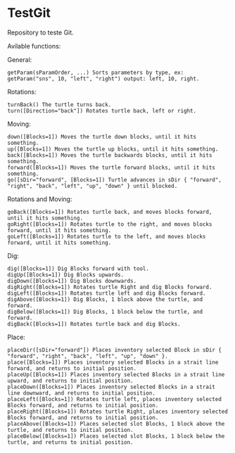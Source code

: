 # TestGit
Repository to teste Git.

Avilable functions:

  General:

    getParam(sParamOrder, ...) Sorts parameters by type, ex: getParam("sns", 10, "left", "right") output: left, 10, right.

  Rotations:
  
    turnBack() The turtle turns back.
    turn([Direction="back"]) Rotates turtle back, left or right.
    
  Moving:
  
    down([Blocks=1]) Moves the turtle down blocks, until it hits something.
    up([Blocks=1]) Moves the turtle up blocks, until it hits something.
    back([Blocks=1]) Moves the turtle backwards blocks, until it hits something.
    forward([Blocks=1]) Moves the turtle forward blocks, until it hits something.
    go([sDir="forward", [Blocks=1]) Turtle advances in sDir { "forward", "right", "back", "left", "up", "down" } until blocked.
  
  Rotations and Moving:
  
    goBack([Blocks=1]) Rotates turtle back, and moves blocks forward, until it hits something.
    goRight([Blocks=1]) Rotates turtle to the right, and moves blocks forward, until it hits something.
    goLeft([Blocks=1]) Rotates turtle to the left, and moves blocks forward, until it hits something.

  Dig:
  
    dig([Blocks=1]) Dig Blocks forward with tool.
    digUp([Blocks=1]) Dig Blocks upwards.
    digDown([Blocks=1]) Dig Blocks downwards.
    digRight([Blocks=1]) Rotates turtle Right and dig Blocks forward.
    digLeft([Blocks=1]) Rotates turtle left and dig Blocks forward.
    digAbove([Blocks=1]) Dig Blocks, 1 block above the turtle, and forward.
    digBelow([Blocks=1]) Dig Blocks, 1 block below the turtle, and forward.
    digBack([Blocks=1]) Rotates turtle back and dig Blocks.

  Place:

    placeDir([sDir="forward"]) Places inventory selected Block in sDir { "forward", "right", "back", "left", "up", "down" }.
    place([Blocks=1]) Places inventory selected Blocks in a strait line forward, and returns to initial position.
    placeUp([Blocks=1]) Places inventory selected Blocks in a strait line upward, and returns to initial position.
    placeDown([Blocks=1]) Places inventory selected Blocks in a strait line downward, and returns to initial position.
    placeLeft([Blocks=1]) Rotates turtle left, places inventory selected Blocks forward, and returns to initial position.
    placeRight([Blocks=1]) Rotates turtle Right, places inventory selected Blocks forward, and returns to initial position.
    placeAbove([Blocks=1]) Places selected slot Blocks, 1 block above the turtle, and returns to initial position.
    placeBelow([Blocks=1]) Places selected slot Blocks, 1 block below the turtle, and returns to initial position.
